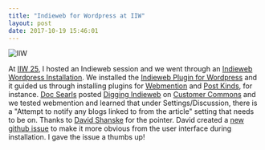 ```yaml
---
title: "Indieweb for Wordpress at IIW"
layout: post
date: 2017-10-19 15:46:01
---
```

![IIW](https://s3.amazonaws.com/coffeebucks/20171019_113459.jpg)

At [IIW 25](http://iiw.idcommons.net/IIW_25_Session_Notes), I hosted an Indieweb session and we went through an [Indieweb Wordpress Installation](https://indieweb.org/Getting_Started_on_WordPress).  We installed the [Indieweb Plugin for Wordpress](https://wordpress.org/plugins/indieweb/) and it guided us through installing plugins for [Webmention](https://wordpress.org/plugins/webmention/) and [Post Kinds](https://wordpress.org/plugins/indieweb-post-kinds/), for instance.  [Doc Searls](https://blogs.harvard.edu/doc/) posted [Digging Indieweb](http://customercommons.org/2017/10/19/digging-indieweb/) on [Customer Commons](http://customercommons.org/) and we tested webmention and learned that under Settings/Discussion, there is a "Attempt to notify any blogs linked to from the article" setting that needs to be on.  Thanks to [David Shanske](https://david.shanske.com/) for the pointer.  David created a [new github issue](https://github.com/pfefferle/wordpress-webmention/issues/156) to make it more obvious from the user interface during installation.  I gave the issue a thumbs up!
